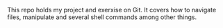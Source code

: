 This repo holds my project and exerxise on Git. It covers how to navigate files, manipulate and several shell commands among other things.
